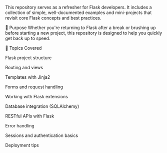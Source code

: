 
This repository serves as a refresher for Flask developers. It includes a collection of simple, well-documented examples and mini-projects that revisit core Flask concepts and best practices.

📌 Purpose
Whether you're returning to Flask after a break or brushing up before starting a new project, this repository is designed to help you quickly get back up to speed.

🚀 Topics Covered

Flask project structure

Routing and views

Templates with Jinja2

Forms and request handling

Working with Flask extensions

Database integration (SQLAlchemy)

RESTful APIs with Flask

Error handling

Sessions and authentication basics

Deployment tips



